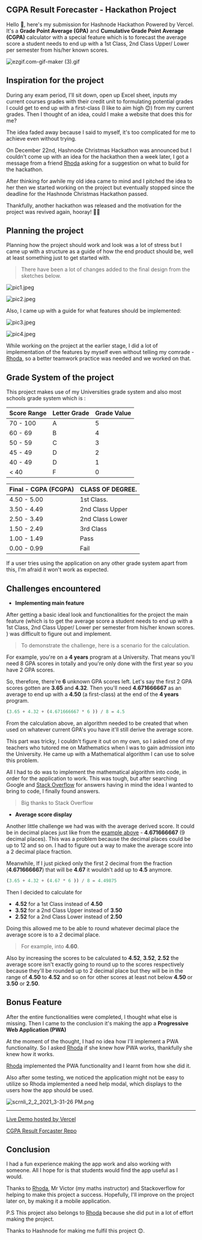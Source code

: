 ## CGPA Result Forecaster - Hackathon Project

Hello 👋, here's my submission for Hashnode Hackathon Powered by Vercel. It's a __Grade Point Average (GPA)__ and __Cumulative Grade Point Average (CGPA)__ calculator with a special feature which is to forecast the average score a student needs to end up with a 1st Class, 2nd Class Upper/ Lower per semester from his/her known scores.

![ezgif.com-gif-maker (3).gif](https://cdn.hashnode.com/res/hashnode/image/upload/v1611787552869/ER7aHwapC.gif)

## Inspiration for the project

During any exam period, I'll sit down, open up Excel sheet, inputs my current courses grades with their credit unit to formulating potential grades I could get to end up with a first-class (I like to aim high 😊) from my current grades. Then I thought of an idea, could I make a website that does this for me? 

The idea faded away because I said to myself, it's too complicated for me to achieve even without trying.

On December 22nd, Hashnode Christmas Hackathon was announced but I couldn't come up with an idea for the hackathon then a week later, I got a message from a friend [Rhoda](https://twitter.com/DOctDevv) asking for a suggestion on what to build for the hackathon. 

After thinking for awhile my old idea came to mind and I pitched the idea to her then we started working on the project but eventually stopped since the deadline for the Hashnode Christmas Hackathon passed. 

Thankfully, another hackathon was released and the motivation for the project was revived again, hooray! 🎉🎉

## Planning the project

Planning how the project should work and look was a lot of stress but I came up with a structure as a guide of how the end product should be, well at least something just to get started with.

> There have been a lot of changes added to the final design from the sketches below.
 
![pic1.jpeg](https://cdn.hashnode.com/res/hashnode/image/upload/v1611587036658/W_7KVqDAl.jpeg)

![pic2.jpeg](https://cdn.hashnode.com/res/hashnode/image/upload/v1611587048154/lOfLBZ-yQ.jpeg)

Also, I came up with a guide for what features should be implemented:

![pic3.jpeg](https://cdn.hashnode.com/res/hashnode/image/upload/v1611587521681/BXfdLHc9_.jpeg)

![pic4.jpeg](https://cdn.hashnode.com/res/hashnode/image/upload/v1611587524478/rnFazI0Ix.jpeg)

While working on the project at the earlier stage, I did a lot of implementation of the features by myself even without telling my comrade - [Rhoda](https://twitter.com/DOctDevv), so a better teamwork practice was needed and we worked on that.

## Grade System of the project

This project makes use of my Universities grade system and also most schools grade system which is :

| Score Range | Letter Grade | Grade Value |
|------------- |--------------|--------------|
| 70 - 100       | A     |  5      |
| 60 - 69          | B  | 4   |
| 50 - 59 | C | 3 |
| 45 - 49 | D | 2 |
| 40 - 49 | D | 1 |
| < 40 | F | 0 |

|Final - CGPA  (FCGPA)    |     CLASS OF DEGREE. |
|------------- |----------------|
|4.50 - 5.00 | 1st Class. |
|3.50 - 4.49    | 2nd Class Upper |
|2.50 - 3.49   | 2nd Class Lower |
|1.50 - 2.49   | 3rd Class |
|1.00 - 1.49   | Pass |
|0.00 - 0.99       | Fail |

If a user tries using the application on any other grade system apart from this, I'm afraid it won't work as expected.

## Challenges encountered

- __Implementing main feature__

After getting a basic ideal look and functionalities for the project the main feature (which is to get the average score a student needs to end up with a 1st Class, 2nd Class Upper/ Lower per semester from his/her known scores. ) was difficult to figure out and implement.

> To demonstrate the challenge, here is a scenario for the calculation.

For example, you're on a __4 years__ program at a University. That means you'll need 8 GPA scores in totally and you're only done with the first year so you have 2 GPA scores.

So, therefore, there're __6__ unknown GPA scores left. Let's say the first 2 GPA scores gotten are __3.65__ and __4.32__. Then you'll need __4.671666667__ as an average to end up with a __4.50__ (a first-class) at the end of the __4 years__ program.

<span id="example"></span>

```js
(3.65 + 4.32 + (4.671666667 * 6 )) / 8 = 4.5
```

From the calculation above, an algorithm needed to be created that when used on whatever current GPA's you have it'll still derive the average score.

This part was tricky, I couldn't figure it out on my own, so I asked one of my teachers who tutored me on Mathematics when I was to gain admission into the University. He came up with a Mathematical algorithm I can use to solve this problem. 

All I had to do was to implement the mathematical algorithm into code, in order for the application to work. This was tough, but after searching Google and [Stack Overflow](https://stackoverflow.com/) for answers having in mind the idea I wanted to bring to code, I finally found answers.

> Big thanks to Stack Overflow

- __Average score display__

Another little challenge we had was with the average derived score. It could be in decimal places just like from the [example above](#example) - __4.671666667__ (9 decimal places). This was a problem because the decimal places could be up to 12 and so on. I had to figure out a way to make the average score into a 2 decimal place fraction. 

Meanwhile, If I just picked only the first 2 decimal from the fraction (__4.671666667__) that will be __4.67__ it wouldn't add up to __4.5__ anymore.

```js
(3.65 + 4.32 + (4.67 * 6 )) / 8 = 4.49875
```

Then I decided to calculate for

- __4.52__ for a 1st Class instead of __4.50__
-  __3.52__ for a 2nd Class Upper instead of __3.50__
- __2.52__ for a 2nd Class Lower instead of __2.50__

Doing this allowed me to be able to round whatever decimal place the average score is to a 2 decimal place.


> For example, into __4.60__.

Also by increasing the scores to be calculated to __4.52__, __3.52__, __2.52__ the average score isn't exactly going to round up to the scores respectively because they'll be rounded up to 2 decimal place but they will be in the range of __4.50__ to __4.52__ and so on for other scores at least not below __4.50__ or __3.50__ or __2.50__.

## Bonus Feature

After the entire functionalities were completed, I thought what else is missing. Then I came to the conclusion it's making the app a __Progressive Web Application (PWA)__

At the moment of the thought, I had no idea how I'll implement a PWA functionality. So I asked [Rhoda](https://twitter.com/DOctDevv) if she knew how PWA works, thankfully she knew how it works. 

[Rhoda](https://twitter.com/DOctDevv) implemented the PWA functionality and I learnt from how she did it.

Also after some testing, we noticed the application might not be easy to utilize so Rhoda implemented a need help modal, which displays to the users how the app should be used.

![scrnli_2_2_2021_3-31-26 PM.png](https://cdn.hashnode.com/res/hashnode/image/upload/v1612276304444/tX4AcLKD0.png)

---

[Live Demo hosted by Vercel](https://cgpaforecaster.vercel.app/)

[CGPA Result Forcaster Repo](https://github.com/jomefavourite/CGPA-Result-Forecaster)

## Conclusion

I had a fun experience making the app work and also working with someone. All I hope for is that students would find the app useful as I would.

Thanks to [Rhoda](https://twitter.com/DOctDevv), Mr Victor (my maths instructor) and Stackoverflow for helping to make this project a success. Hopefully, I'll improve on the project later on, by making it a mobile application.

P.S This project also belongs to [Rhoda](https://twitter.com/DOctDevv) because she did put in a lot of effort making the project.

Thanks to Hashnode for making me fulfil this project 😊.










